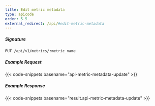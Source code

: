 ```yaml
---
title: Edit metric metadata
type: apicode
order: 5.5
external_redirect: /api/#edit-metric-metadata
---
```

##### Signature
`PUT /api/v1/metrics/:metric_name`
##### Example Request
{{< code-snippets basename="api-metric-metadata-update" >}}
##### Example Response
{{< code-snippets basename="result.api-metric-metadata-update" >}}
